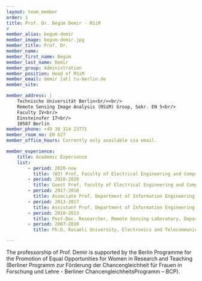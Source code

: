 ```yaml
---
layout: team_member
order: 1
title: Prof. Dr. Begüm Demir - RSiM
#
member_alias: begum-demir
member_image: begum-demir.jpg
member_title: Prof. Dr.
member_name:
member_first_name: Begüm
member_last_name: Demir
member_group: Administration
member_position: Head of RSiM
member_email: demir [at] tu-berlin.de
member_site:

member_address: |
    Technische Universität Berlin<br/><br/>
    Remote Sensing Image Analysis (RSiM) Group, Sekr. EN 5<br/>
    Faculty IV<br/>
    Einsteinufer 17<br/>
    10587 Berlin
member_phone: +49 30 314 23771
member_room_no: EN 627
member_office_hours: Currently only available via email.

member_experience:
    title: Academic Experience
    list:
        - period: 2020-now
          title: (W3) Prof, Faculty of Electrical Engineering and Computer Science, TU Berlin, Berlin, Germany.
        - period: 2018-2020
          title: Guest Prof, Faculty of Electrical Engineering and Computer Science, TU Berlin, Berlin, Germany.
        - period: 2017-2018
          title: Associate Prof, Department of Information Engineering and Computer Science, University of Trento, Trento, Italy.
        - period: 2013-2017
          title: Assistant Prof, Department of Information Engineering and Computer Science, University of Trento, Trento, Italy.
        - period: 2010-2013
          title: Post-Doc. Researcher, Remote Sensing Laboratory, Department of Information Engineering and Computer Science, University of Trento, Trento, Italy.
        - period: 2007–2010
          title: Ph.D, Kocaeli University, Electronics and Telecommunications Engineering, Turkey.

---
```

  <div class="mt-4 small text-justify">
    The professorship of Prof. Demir is supported by the Berlin Programme for the Promotion of Equal Opportunities
    for Women in Research and Teaching (Berliner Programm zur Förderung der Chancengleichheit für Frauen in Forschung
    und Lehre - Berliner ChancengleichheitsProgramm – BCP).
  </div>
